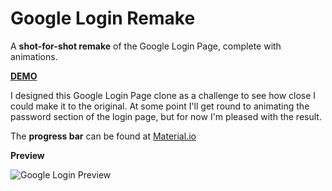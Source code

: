 # Google Login Remake
A **shot-for-shot remake** of the Google Login Page, complete with animations.

**[DEMO](http://couldbejake.github.io/)**

I designed this Google Login Page clone as a challenge to see how close I could make it to the original. At some point I'll get round to animating the password section of the login page, but for now I'm pleased with the result.

The **progress bar** can be found at [Material.io](https://material.io/components/progress-indicators/)

**Preview**

![Google Login Preview](https://i.imgur.com/noS3bKa.png)
